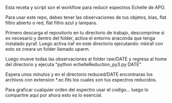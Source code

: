 Esta receta y script son el workflow para reducir espectros Echelle de APO.

Para usar este repo, debes tener las observaciones de tus objetos, bias, flat filtro abierto o red, flat filtro azul y lampara.

Primero descarga el repositorio en tu directorio de trabajo, descomprime si es necesario y dentro del folder, activa el entorno anaconda que tenga instalado pyraf.
Luego activa iraf en este directorio
ejecutando: mkiraf
con esto se creara un folder llamado uparm.

Luego mueve todas las observaciones al folder raw/DATE
y regresa al home del directorio y ejecuta "python echelleReduction_py3.py DATE"

Espera unos minutos y en el directorio reduced/DATE encontraras los archivos con extension *.ec.fits los cuales son tus espectros reducidos.

Para graficar cualquier orden del espectro usar el codigo... luego lo compartire aqui por ahora esto es lo esencial.
